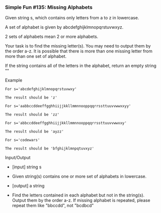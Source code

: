 ### Simple Fun #135: Missing Alphabets

 Given string s, which contains only letters from a to z in lowercase.

A set of alphabet is given by abcdefghijklmnopqrstuvwxyz.

2 sets of alphabets mean 2 or more alphabets.

Your task is to find the missing letter(s). You may need to output them by the order a-z. It is possible that there is more than one missing letter from more than one set of alphabet.

If the string contains all of the letters in the alphabet, return an empty string ""

Example
```
For s='abcdefghijklmnopqrstuvwxy'

The result should be 'z'

For s='aabbccddeeffgghhiijjkkllmmnnooppqqrrssttuuvvwwxxyy'

The result should be 'zz'

For s='abbccddeeffgghhiijjkkllmmnnooppqqrrssttuuvvwwxxy'

The result should be 'ayzz'

For s='codewars'

The result should be 'bfghijklmnpqtuvxyz'
```
Input/Output

* [input] string s

* Given string(s) contains one or more set of alphabets in lowercase.

* [output] a string

* Find the letters contained in each alphabet but not in the string(s). Output them by the order a-z. If missing alphabet is repeated, please repeat them like "bbccdd", not "bcdbcd"

